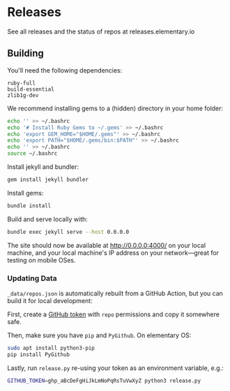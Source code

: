# Releases

See all releases and the status of repos at releases.elementary.io

## Building

You'll need the following dependencies:

```
ruby-full
build-essential
zlib1g-dev
```

We recommend installing gems to a (hidden) directory in your home folder:

```sh
echo '' >> ~/.bashrc
echo '# Install Ruby Gems to ~/.gems' >> ~/.bashrc
echo 'export GEM_HOME="$HOME/.gems"' >> ~/.bashrc
echo 'export PATH="$HOME/.gems/bin:$PATH"' >> ~/.bashrc
echo '' >> ~/.bashrc
source ~/.bashrc
```

Install jekyll and bundler:

```sh
gem install jekyll bundler
```

Install gems:

```sh
bundle install
```

Build and serve locally with:

```sh
bundle exec jekyll serve --host 0.0.0.0
```

The site should now be available at http://0.0.0.0:4000/ on your local machine, and your local machine's IP address on your network—great for testing on mobile OSes.

### Updating Data

`_data/repos.json` is automatically rebuilt from a GitHub Action, but you can build it for local development:

First, create a [GitHub token](https://github.com/settings/tokens) with `repo` permissions and copy it somewhere safe.

Then, make sure you have `pip` and `PyGithub`. On elementary OS:

```sh
sudo apt install python3-pip
pip install PyGithub
```

Lastly, run `release.py` re-using your token as an environment variable, e.g.:

```sh
GITHUB_TOKEN=ghp_aBcDeFgHiJkLmNoPqRsTuVwXyZ python3 release.py
```
